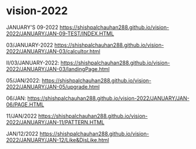 # vision-2022
JANUARY'S 09-2022 
 https://shishpalchauhan288.github.io/vision-2022/JANUARY/JAN-09-TEST/INDEX.HTML
 
 
 03/JANUARY-2022  https://shishpalchauhan288.github.io/vision-2022/JANUARY/JAN-03/calcultor.html 
 
                   
II/03/JANUARY-2022:  https://shishpalchauhan288.github.io/vision-2022/JANUARY/JAN-03/landingPage.html
 
 
 
 05/JAN/2022:  https://shishpalchauhan288.github.io/vision-2022/JANUARY/JAN-05/upgrade.html
 
 
 06/JAN:      https://shishpalchauhan288.github.io/vision-2022/JANUARY/JAN-06/PAGE.HTML
 
 
 
 
 
 11/JAN/2022  https://shishpalchauhan288.github.io/vision-2022/JANUARY/JAN-11/PATTERN.HTML




JAN/12/2022    https://shishpalchauhan288.github.io/vision-2022/JANUARY/JAN-12/Like&DisLike.html
